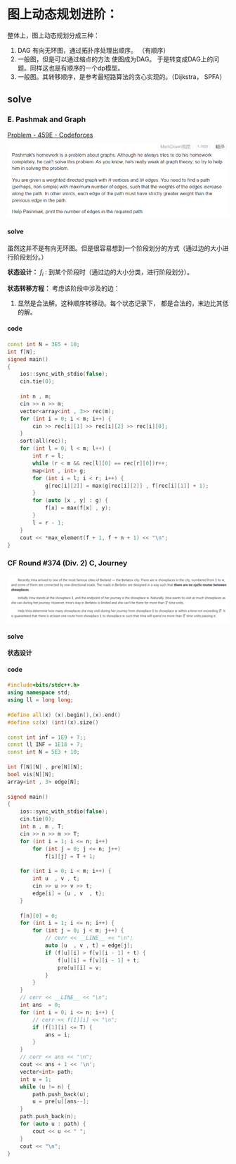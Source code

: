 # 图上动态规划进阶：
整体上，图上动态规划分成三种：
1. DAG 有向无环图，通过拓扑序处理出顺序。 （有顺序）
2. 一般图，但是可以通过缩点的方法 使图成为DAG。 于是转变成DAG上的问题。同样这也是有顺序的一个dp模型。
3. 一般图。其转移顺序，是参考最短路算法的贪心实现的。（Dijkstra， SPFA）

##  solve
### E. Pashmak and Graph

[Problem - 459E - Codeforces](https://codeforces.com/problemset/problem/459/E)

![image-20230909110801853](image-20230909110801853.png)

#### solve
虽然这并不是有向无环图。但是很容易想到一个阶段划分的方式（通过边的大小进行阶段划分。）

**状态设计：**
$f_i$ : 到某个阶段时（通过边的大小分类，进行阶段划分）。

**状态转移方程：**
考虑该阶段中涉及的边：




1. 显然是合法解。这种顺序转移动。每个状态记录下， 都是合法的，末边比其低的解。

#### code

```cpp
const int N = 3E5 + 10;
int f[N];
signed main()
{
	ios::sync_with_stdio(false);
	cin.tie(0);

	int n , m;
	cin >> n >> m;
	vector<array<int , 3>> rec(m);
	for (int i = 0; i < m; i++) {
		cin >> rec[i][1] >> rec[i][2] >> rec[i][0];
	}
	sort(all(rec));
	for (int l = 0; l < m; l++) {
		int r = l;
		while (r < m && rec[l][0] == rec[r][0])r++;
		map<int , int> g;
		for (int i = l; i < r; i++) {
			g[rec[i][2]] = max(g[rec[i][2]] , f[rec[i][1]] + 1);
		}
		for (auto [x , y] : g) {
			f[x] = max(f[x] , y);
		}
		l = r - 1;
	}
	cout << *max_element(f + 1, f + n + 1) << "\n";
}
```

### CF Round #374 (Div. 2) C, Journey

![image-20230909205802266](image-20230909205802266.png)

#### solve

**状态设计**





#### code

```cpp
#include<bits/stdc++.h>
using namespace std;
using ll = long long;

#define all(x) (x).begin(),(x).end()
#define sz(x) (int)(x).size()

const int inf = 1E9 + 7;;
const ll INF = 1E18 + 7;
const int N = 5E3 + 10;

int f[N][N] , pre[N][N];
bool vis[N][N];
array<int , 3> edge[N];

signed main()
{
	ios::sync_with_stdio(false);
	cin.tie(0);
	int n , m , T;
	cin >> n >> m >> T;
	for (int i = 1; i <= n; i++)
		for (int j = 0; j <= n; j++)
			f[i][j] = T + 1;

	for (int i = 0; i < m; i++) {
		int u  , v , t;
		cin >> u >> v >> t;
		edge[i] = {u , v  , t};
	}

	f[n][0] = 0;
	for (int i = 1; i <= n; i++) {
		for (int j = 0; j < m; j++) {
			// cerr << __LINE__ << "\n";
			auto [u  , v , t] = edge[j];
			if (f[u][i] > f[v][i - 1] + t) {
				f[u][i] = f[v][i - 1] + t;
				pre[u][i] = v;
			}
		}
	}
	// cerr << __LINE__ << "\n";
	int ans  = 0;
	for (int i = 0; i <= n; i++) {
		// cerr << f[1][i] << "\n";
		if (f[1][i] <= T) {
			ans = i;
		}
	}
	// cerr << ans << "\n";
	cout << ans + 1 << '\n';
	vector<int> path;
	int u = 1;
	while (u != n) {
		path.push_back(u);
		u = pre[u][ans--];
	}
	path.push_back(n);
	for (auto u : path) {
		cout << u << " ";
	}
	cout << "\n";
}
```



